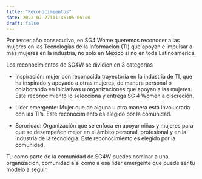 ```yaml
---
title: "Reconocimientos"
date: 2022-07-27T11:45:05-05:00
draft: false
---
```


Por tercer año consecutivo, en SG4 Wome queremos reconocer a las mujeres en las Tecnologías de la Información (TI) que apoyan e impulsar a más mujeres en la industria, no solo en México si no en toda Latinoamerica.

Los reconocimientos de SG4W se dividien en 3 categorias

- Inspiración: mujer con reconocida trayectoria en la industria de TI, que ha inspirado y apoyado a otras mujeres, de manera personal o colaborando en iniciativas u organizaciones que apoyan a las mujeres. Este reconocimiento lo selecciona y entrega SG 4 Women a discreción.

- Líder emergente: Mujer que de alguna u otra manera está involucrada con las TI’s. Este reconocimiento es elegido por la comunidad.

- Sororidad: Organización que se enfoca en apoyar niñas y mujeres para que se desempeñen mejor en el ámbito personal, profesional y en la industria de la tecnología. Este reconocimiento es elegido por la comunidad.

Tu como parte de la comunidad de SG4W puedes nominar a una organizacion, comunidad a si como a esa lider emergente que puede ser tu modelo a seguir.